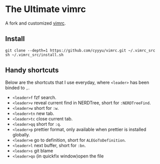 # The Ultimate vimrc

A fork and customized [vimrc](https://github.com/amix/vimrc.git).

## Install

```
git clone --depth=1 https://github.com/cyyyu/vimrc.git ~/.vimrc_src
sh ~/.vimrc_src/install.sh
```

## Handy shortcuts

Below are the shortcuts that I use everyday, where `<leader>` has been binded to `,`.

* `<leader>f` fzf search.
* `<leader>v` reveal current find in NERDTree, short for `:NERDTreeFind`.
* `<leader>w` short for `:w`.
* `<leader>tn` new tab.
* `<leader>tc` close current tab.
* `<leader>qq` short for `:q`.
* `<leader>p` prettier format, only available when prettier is installed globally.
* `<leader>m` go to definition, short for `ALEGoToDefinition`.
* `<leader>l` next buffer, short for `:bn`.
* `<leader>s` git blame
* `<leader>qo` (in quickfix window)open the file
